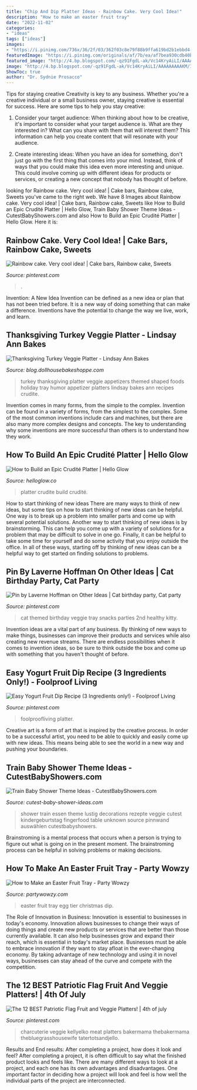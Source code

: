 ```yaml
---
title: "Chip And Dip Platter Ideas - Rainbow Cake. Very Cool Idea!"
description: "How to make an easter fruit tray"
date: "2022-11-02"
categories:
- "ideas"
tags: ["ideas"]
images:
- "https://i.pinimg.com/736x/36/2f/03/362f03c8e79f88b9ffa619bd2b1ebbd4--cat-party-food-kitty-party.jpg"
featuredImage: "https://i.pinimg.com/originals/af/7b/ea/af7bea930cdb40b4eea30256e802ff53.jpg"
featured_image: "http://4.bp.blogspot.com/-qz91FgdL-ak/Vc14KryAiLI/AAAAAAAAAKM/ITunJ30WMCg/s1600/IMG_8115.JPG"
image: "http://4.bp.blogspot.com/-qz91FgdL-ak/Vc14KryAiLI/AAAAAAAAAKM/ITunJ30WMCg/s1600/IMG_8115.JPG"
ShowToc: true
author: "Dr. Sydnie Prosacco"
---
```



Tips for staying creative
Creativity is key to any business. Whether you're a creative individual or a small business owner, staying creative is essential for success. Here are some tips to help you stay creative: 
1. Consider your target audience: When thinking about how to be creative, it's important to consider what your target audience is. What are they interested in? What can you share with them that will interest them? This information can help you create content that will resonate with your audience. 

2. Create interesting ideas: When you have an idea for something, don't just go with the first thing that comes into your mind. Instead, think of ways that you could make this idea even more interesting and unique. This could involve coming up with different ideas for products or services, or creating a new concept that nobody has thought of before. 


	

		
looking for Rainbow cake. Very cool idea! | Cake bars, Rainbow cake, Sweets you've came to the right web. We have 8 Images about Rainbow cake. Very cool idea! | Cake bars, Rainbow cake, Sweets like How to Build an Epic Crudité Platter | Hello Glow, Train Baby Shower Theme Ideas - CutestBabyShowers.com and also How to Build an Epic Crudité Platter | Hello Glow. Here it is:
		
    
## Rainbow Cake. Very Cool Idea! | Cake Bars, Rainbow Cake, Sweets

<img loading=lazy src="https://i.pinimg.com/originals/af/7b/ea/af7bea930cdb40b4eea30256e802ff53.jpg" onerror="this.onerror=null;this.src='https://tse3.mm.bing.net/th?id=OIP.AsNUGdKGR0_5Ad7Tt0pWygHaLH&amp;pid=15.1';" alt="Rainbow cake. Very cool idea! | Cake bars, Rainbow cake, Sweets">

_Source: pinterest.com_

>. 

	

Invention: A New Idea
Invention can be defined as a new idea or plan that has not been tried before. It is a new way of doing something that can make a difference. Inventions have the potential to change the way we live, work, and learn.

    
## Thanksgiving Turkey Veggie Platter - Lindsay Ann Bakes

<img loading=lazy src="http://4.bp.blogspot.com/-qz91FgdL-ak/Vc14KryAiLI/AAAAAAAAAKM/ITunJ30WMCg/s1600/IMG_8115.JPG" onerror="this.onerror=null;this.src='https://tse2.mm.bing.net/th?id=OIP.sh5wAFSut3OVFNEBqOVVigHaHB&amp;pid=15.1';" alt="Thanksgiving Turkey Veggie Platter - Lindsay Ann Bakes">

_Source: blog.dollhousebakeshoppe.com_

>turkey thanksgiving platter veggie appetizers themed shaped foods holiday tray humor appetizer platters lindsay bakes ann recipes crudite. 

	

Invention comes in many forms, from the simple to the complex.
Invention can be found in a variety of forms, from the simplest to the complex. Some of the most common inventions include cars and machines, but there are also many more complex designs and concepts. The key to understanding why some inventions are more successful than others is to understand how they work.

    
## How To Build An Epic Crudité Platter | Hello Glow

<img loading=lazy src="http://helloglow.co/wp-content/uploads/2017/07/How-to-Build-an-Epic-Crudite-Platter.jpg" onerror="this.onerror=null;this.src='https://tse3.mm.bing.net/th?id=OIP.A4PR0pmszsl5lvZzzEdvuQHaKL&amp;pid=15.1';" alt="How to Build an Epic Crudité Platter | Hello Glow">

_Source: helloglow.co_

>platter crudite build crudité. 

	

How to start thinking of new ideas
There are many ways to think of new ideas, but some tips on how to start thinking of new ideas can be helpful. One way is to break up a problem into smaller parts and come up with several potential solutions. Another way to start thinking of new ideas is by brainstorming. This can help you come up with a variety of solutions for a problem that may be difficult to solve in one go. Finally, it can be helpful to take some time for yourself and do some activity that you enjoy outside the office. In all of these ways, starting off by thinking of new ideas can be a helpful way to get started on finding solutions to problems.

    
## Pin By Laverne Hoffman On Other Ideas | Cat Birthday Party, Cat Party

<img loading=lazy src="https://i.pinimg.com/736x/36/2f/03/362f03c8e79f88b9ffa619bd2b1ebbd4--cat-party-food-kitty-party.jpg" onerror="this.onerror=null;this.src='https://tse3.mm.bing.net/th?id=OIP.8cO7Nkx4EN8h0ZfwwGPlQAHaFj&amp;pid=15.1';" alt="Pin by Laverne Hoffman on Other Ideas | Cat birthday party, Cat party">

_Source: pinterest.com_

>cat themed birthday veggie tray snacks parties 2nd healthy kitty. 

	

Invention ideas are a vital part of any business. By thinking of new ways to make things, businesses can improve their products and services while also creating new revenue streams. There are endless possibilities when it comes to invention ideas, so be sure to think outside the box and come up with something that you haven't thought of before.

    
## Easy Yogurt Fruit Dip Recipe (3 Ingredients Only!) - Foolproof Living

<img loading=lazy src="https://i.pinimg.com/originals/f7/43/e8/f743e8d212d420269c5c1d59bea008fb.jpg" onerror="this.onerror=null;this.src='https://tse2.mm.bing.net/th?id=OIP.vCduxVsY7v0-5OeaQQWM7wHaLU&amp;pid=15.1';" alt="Easy Yogurt Fruit Dip Recipe (3 Ingredients only!) - Foolproof Living">

_Source: pinterest.com_

>foolproofliving platter. 

	

Creative art is a form of art that is inspired by the creative process. In order to be a successful artist, you need to be able to quickly and easily come up with new ideas. This means being able to see the world in a new way and pushing your boundaries.

    
## Train Baby Shower Theme Ideas - CutestBabyShowers.com

<img loading=lazy src="http://www.cutest-baby-shower-ideas.com/images/trainvegetables.jpg.pagespeed.ce.CHdmZ_Nzva.jpg" onerror="this.onerror=null;this.src='https://tse4.mm.bing.net/th?id=OIP.CHdmZ_Nzva4Z1kKEMkYXkwHaNJ&amp;pid=15.1';" alt="Train Baby Shower Theme Ideas - CutestBabyShowers.com">

_Source: cutest-baby-shower-ideas.com_

>shower train essen theme lustig decorations rezepte veggie cutest kindergeburtstag fingerfood table unknown source pinnwand auswählen cutestbabyshowers. 

	

Brainstroming is a mental process that occurs when a person is trying to figure out what is going on in the present moment. The brainstroming process can be helpful in solving problems or making decisions.

    
## How To Make An Easter Fruit Tray - Party Wowzy

<img loading=lazy src="https://partywowzy.com/wp-content/uploads/2020/01/How-to-Make-an-Easter-Fruit-Tray-11.jpg" onerror="this.onerror=null;this.src='https://tse2.mm.bing.net/th?id=OIP.a_fjYyqzfn-HuNxBQD6LtwHaJ4&amp;pid=15.1';" alt="How to Make an Easter Fruit Tray - Party Wowzy">

_Source: partywowzy.com_

>easter fruit tray egg tier christmas dip. 

	

The Role of Innovation in Business:
Innovation is essential to businesses in today's economy. Innovation allows businesses to change their ways of doing things and create new products or services that are better than those currently available. It can also help businesses grow and expand their reach, which is essential in today's market place.
Businesses must be able to embrace innovation if they want to stay afloat in the ever-changing economy. By taking advantage of new technology and using it in novel ways, businesses can stay ahead of the curve and compete with the competition.

    
## The 12 BEST Patriotic Flag Fruit And Veggie Platters! | 4th Of July

<img loading=lazy src="https://i.pinimg.com/736x/4a/04/95/4a0495a833640141d95d3fc3da41bec2.jpg" onerror="this.onerror=null;this.src='https://tse2.mm.bing.net/th?id=OIP.ZgwDI4ogLLExZ-ZCqlmcXAHaJP&amp;pid=15.1';" alt="The 12 BEST Patriotic Flag Fruit and Veggie Platters! | 4th of july">

_Source: pinterest.com_

>charcuterie veggie kellyelko meat platters bakermama thebakermama thebluegrasshousewife tatertotsandjello. 

	

Results and End results: After completing a project, how does it look and feel?
After completing a project, it is often difficult to say what the finished product looks and feels like. There are many different ways to look at a project, and each one has its own advantages and disadvantages. One important factor in deciding how a project will look and feel is how well the individual parts of the project are interconnected.


